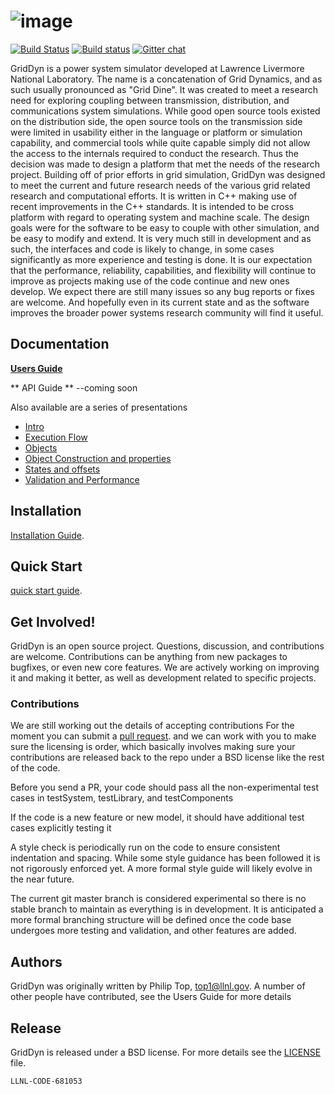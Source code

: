 ![image](docgen/images/GridDyn_FullColor.png "GridDyn")
============
[![Build Status](https://travis-ci.org/LLNL/GridDyn.svg?branch=master)](https://travis-ci.org/LLNL/GridDyn)
[![Build status](https://ci.appveyor.com/api/projects/status/e3rygs874w04a25n?svg=true)](https://ci.appveyor.com/project/griddyn/griddyn)
[![Gitter chat](https://badges.gitter.im/LLNL/GridDyn.png)](https://gitter.im/LLNL/GridDyn)

GridDyn is a power system simulator developed at Lawrence Livermore National Laboratory.
The name is a concatenation of Grid Dynamics, and as such usually pronounced as "Grid Dine".
It was created to meet a research need for exploring coupling between transmission, distribution, and communications system simulations.
While good open source tools existed on the distribution side, the open source tools on the transmission side were limited in usability
either in the language or platform or simulation capability, and commercial tools while quite capable simply did not allow the access
to the internals required to conduct the research. Thus the decision was made to design a platform that met the needs of the research project.
Building off of prior efforts in grid simulation, GridDyn was designed to meet the current and future research needs of the various grid related
research and computational efforts. It is written in C++ making use of recent improvements in the C++ standards. It is intended to be cross platform with
regard to operating system and machine scale. The design goals were for the software to be easy to couple with other simulation,
and be easy to modify and extend. It is very much still in development and as such, the interfaces and code is likely to change,
in some cases significantly as more experience and testing is done. It is our expectation that the performance, reliability,
capabilities, and flexibility will continue to improve as projects making use of the code continue and new ones develop.
We expect there are still many issues so any bug reports or fixes are welcome.
And hopefully even in its current state and as the software improves the broader power systems research community will find it useful.

Documentation
----------------

[**Users Guide**](docs/manuals/GridDynUserManual.pdf)

** API Guide ** --coming soon

Also available are a series of presentations
- [Intro](docs/presentations/Griddyn_intro.pptx)
- [Execution Flow](docs/presentations/GridDyn_execution_flow.pptx)
- [Objects](docs/presentations/GridDyn_objects.pptx)
- [Object Construction and properties](docs/presentations/GridDyn_object_construction_and_properties.pptx)
- [States and offsets](docs/presentations/stateData_solverModes_solverOffsets.pptx)
- [Validation and Performance](docs/presentations/GridDyn_validation_and_performance.pptx)

Installation
------------------------
[Installation Guide](installation.md).

Quick Start
------------------------
[quick start guide](quickStart.md).

Get Involved!
------------------------

GridDyn is an open source project. Questions, discussion, and
contributions are welcome. Contributions can be anything from new
packages to bugfixes, or even new core features. We are actively working on improving it and
making it better, as well as development related to specific projects.

### Contributions

We are still working out the details of accepting contributions
For the moment you can submit a
[pull request](https://help.github.com/articles/using-pull-requests/).
and we can work with you to make sure the licensing is order, which basically involves making sure your contributions are released back to the repo under a BSD license like the rest of the code.

Before you send a PR, your code should pass all the non-experimental test cases in testSystem, testLibrary, and testComponents

If the code is a new feature or new model, it should have additional test cases explicitly testing it

A style check is periodically run on the code to ensure consistent indentation and spacing. While some style guidance has been followed it is not rigorously enforced yet.
A more formal style guide will likely evolve in the near future.

The current git master branch is considered experimental so there is no stable branch to maintain as everything is in development. It is anticipated a more formal branching structure will be defined once the code base undergoes more testing and validation, and other features are added.


Authors
----------------
GridDyn was originally written by Philip Top, top1@llnl.gov.
A number of other people have contributed, see the Users Guide for more details


Release
----------------
GridDyn is released under a BSD license. For more details see the
[LICENSE](LICENSE) file.

``LLNL-CODE-681053``
